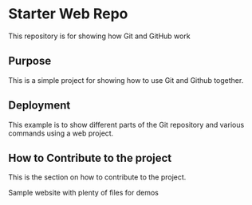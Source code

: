 # Starter Web Repo

This repository is for showing how Git and GitHub work

## Purpose

This is a simple project for showing how to use Git and Github together.

## Deployment

This example is to show different parts of the Git repository and various 
commands using a web project.

## How to Contribute to the project

This is the section on how to contribute to the project.

Sample website with plenty of files for demos
